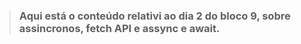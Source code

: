 > ### Aqui está o conteúdo relativi ao dia 2 do bloco 9, sobre assincronos, fetch API e assync e await.